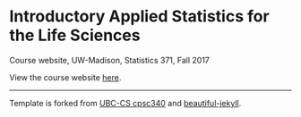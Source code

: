 # Introductory Applied Statistics for the Life Sciences

Course website, UW-Madison, Statistics 371, Fall 2017

View the course website [here](https://dzwang91.github.io/stat371/).

------------------------------------------------

Template is forked from [UBC-CS cpsc340](https://github.com/UBC-CS/cpsc340) and [beautiful-jekyll](https://github.com/daattali/beautiful-jekyll). 

